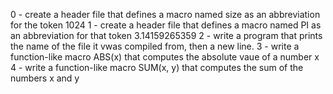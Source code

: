 0 - create a header file that defines a macro named size as an abbreviation for the token 1024
1 - create a header file that defines a macro named PI as an abbreviation for that token 3.14159265359
2 - write a program that prints the name of the file it vwas compiled from, then a new line.
3 - write a function-like macro ABS(x) that computes the absolute vaue of a number x
4 - write a function-like macro SUM(x, y) that computes the sum of the numbers x and y
